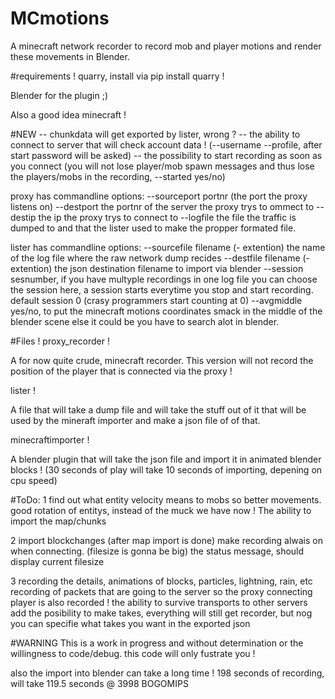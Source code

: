 # MCmotions
A minecraft network recorder to record mob and player motions and render these movements in Blender.

#requirements !
quarry, install via pip install quarry !

Blender for the plugin ;)

Also a good idea minecraft !

#NEW
-- chunkdata will get exported by lister, wrong ?
-- the ability to connect to server that will check account data ! (--username --profile, after start password will be asked)
-- the possibility to start recording as soon as you connect (you will not lose player/mob spawn messages and thus lose the players/mobs in the recording, --started yes/no)

proxy has commandline options:
--sourceport portnr (the port the proxy listens on)
--destport the portnr of the server the proxy trys to ommect to
--destip the ip the proxy trys to connect to
--logfile the file the traffic is dumped to and that the lister used to make the propper formated file.

lister has commandline options:
--sourcefile filename (- extention) the name of the log file where the raw network dump recides
--destfile filename (- extention) the json destination filename to import via blender
--session sesnumber, if you have multyple recordings in one log file you can choose the session here, a session starts everytime you stop and start recording. default session 0 (crasy programmers start counting at 0)
--avgmiddle yes/no, to put the minecraft motions coordinates smack in the middle of the blender scene else it could be you have to search alot in blender.


#Files !
proxy_recorder !

A for now quite crude, minecraft recorder.
This version will not record the position of the player that is connected via the proxy !


lister !

A file that will take a dump file and will take the stuff out of it that will be used by the mineraft importer and make a json file of of that.

minecraftimporter !

A blender plugin that will take the json file and import it in animated blender blocks ! (30 seconds of play will take 10 seconds of importing, depening on cpu speed)

#ToDo:
1
find out what entity velocity means to mobs so better movements.
good rotation of entitys, instead of the muck we have now !
The ability to import the map/chunks

2
import blockchanges (after map import is done)
make recording alwais on when connecting. (filesize is gonna be big)
the status message, should display current filesize


3
recording the details, animations of blocks, particles, lightning, rain, etc
recording of packets that are going to the server so the proxy connecting player is also recorded !
the ability to survive transports to other servers
add the posibility to make takes, everything will still get recorder, but nog you can specifie what takes you want in the exported json

#WARNING 
This is a work in progress and without determination or the willingness to code/debug. this code will only fustrate you !

also the import into blender can take a long time !
198 seconds of recording, will take 119.5 seconds @ 3998 BOGOMIPS
